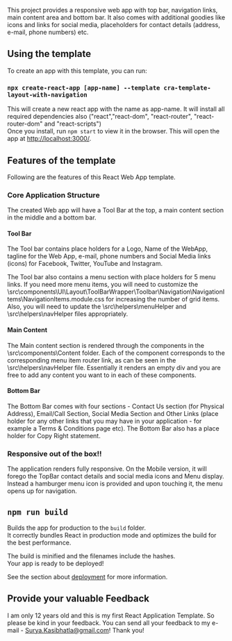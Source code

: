 This project provides a responsive web app with top bar, navigation links, main content area and bottom bar.  It also comes with additional goodies like icons and links for social media, placeholders for contact details (address, e-mail, phone numbers) etc.  

## Using the template

To create an app with this template, you can run:

### `npx create-react-app [app-name] --template cra-template-layout-with-navigation`

This will create a new react app with the name as app-name.  It will install all required dependencies also ("react","react-dom",      "react-router", "react-router-dom" and "react-scripts") <br />
Once you install, run  `npm start` to view it in the browser.  This will open the app at [http://localhost:3000/](http://localhost:3000/).

## Features of the template

Following are the features of this React Web App template.

### Core Application Structure

The created Web app will have a Tool Bar at the top, a main content section in the middle and a bottom bar.

#### Tool Bar
The Tool bar contains place holders for a Logo, Name of the WebApp, tagline for the Web App, e-mail, phone numbers and Social Media links (icons) for Facebook, Twitter, YouTube and Instagram.

The Tool bar also contains a menu section with place holders for 5 menu links.  If you need more menu items, you will need to customize the \src\components\UI\Layout\ToolBarWrapper\Toolbar\Navigation\NavigationItems\NavigationItems.module.css for increasing the number of grid items.  Also, you will need to update the \src\helpers\menuHelper and \src\helpers\navHelper files appropriately.

#### Main Content
The Main content section is rendered through the components in the \src\components\Content folder.  Each of the component corresponds to the corresponding menu item router link, as can be seen in the \src\helpers\navHelper file.  Essentially it renders an empty div and you are free to add any content you want to in each of these components.

#### Bottom Bar
The Bottom Bar comes with four sections - Contact Us section (for Physical Address), Email/Call Section, Social Media Section and Other Links (place holder for any other links that you may have in your application - for example a Terms & Conditions page etc).
The Bottom Bar also has a place holder for Copy Right statement.

### Responsive out of the box!!

The application renders fully responsive.  On the Mobile version, it will forego the TopBar contact details and social media icons and Menu display.  Instead a hamburger menu icon is provided and upon touching it, the menu opens up for navigation.

## `npm run build`

Builds the app for production to the `build` folder.<br />
It correctly bundles React in production mode and optimizes the build for the best performance.

The build is minified and the filenames include the hashes.<br />
Your app is ready to be deployed!

See the section about [deployment](https://facebook.github.io/create-react-app/docs/deployment) for more information.

## Provide your valuable Feedback

I am only 12 years old and this is my first React Application Template.  So please be kind in your feedback.  You can send all your feedback to my e-mail - Surya.Kasibhatla@gmail.com! Thank you!